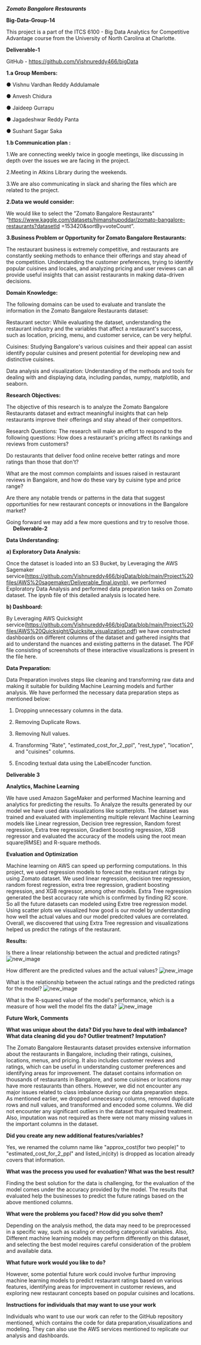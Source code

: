  ***Zomato Bangalore Restaurants***

**Big-Data-Group-14**


This project is a part of the ITCS 6100 - Big Data Analytics for Competitive Advantage course from the University of North Carolina at Charlotte.

 **Deliverable-1**

GitHub - https://github.com/Vishnureddy466/bigData


**1.a	Group Members:**

●	Vishnu Vardhan Reddy Addulamale

●	Anvesh Chidura

●	Jaideep Gurrapu

●	Jagadeshwar Reddy Panta

●	Sushant Sagar Saka



**1.b	Communication plan :**

1.We are connecting weekly twice in google meetings, like discussing in depth over the issues we are facing in the project.

2.Meeting in Atkins Library during the weekends.

3.We are also communicating in slack and sharing the files which are related to the project.

  **2.Data we would consider:**

We would like to select the ”Zomato Bangalore Restaurants" “https://www.kaggle.com/datasets/himanshupoddar/zomato-bangalore-restaurants?datasetId
=153420&sortBy=voteCount”.

  **3.Business Problem or Opportunity for Zomato Bangalore Restaurants:**

The restaurant business is extremely competitive, and restaurants are constantly seeking methods to enhance their offerings and stay ahead of the competition. Understanding the customer preferences, trying to identify popular cuisines and locales, and analyzing pricing and user reviews can all provide useful insights that can assist restaurants in making data-driven decisions.


**Domain Knowledge:**
 
 The following domains can be used to evaluate and translate the information in the Zomato Bangalore     Restaurants dataset:

Restaurant sector: While evaluating the dataset, understanding the restaurant industry and the variables that affect a restaurant's success, such as location, pricing, menu, and customer service, can be very helpful.

Cuisines: Studying Bangalore's various cuisines and their appeal can assist identify popular cuisines and present potential for developing new and distinctive cuisines.

Data analysis and visualization: Understanding of the methods and tools for dealing with and displaying data, including pandas, numpy, matplotlib, and seaborn.

**Research Objectives:**

The objective of this research is to analyze the Zomato Bangalore Restaurants dataset and extract meaningful insights that can help restaurants improve their offerings and stay ahead of their competitors.

Research Questions:
The research will make an effort to respond to the following questions:
How does a restaurant's pricing affect its rankings and reviews from customers?


Do restaurants that deliver food online receive better ratings and more ratings than those that don't?

What are the most common complaints and issues raised in restaurant reviews in Bangalore, and how do these vary by cuisine type and price range?

Are there any notable trends or patterns in the data that suggest opportunities for new restaurant concepts or innovations in the Bangalore market?

Going forward we may add a few more questions and try to resolve those.
 
**Deliverable-2**

**Data Understanding:**

**a) Exploratory Data Analysis:**

Once the dataset is loaded into an S3 Bucket, by Leveraging the AWS Sagemaker service(https://github.com/Vishnureddy466/bigData/blob/main/Project%20files/AWS%20sagemaker/Deliverable_final.ipynb), we performed Exploratory Data Analysis and performed data preparation tasks on Zomato dataset. The ipynb file of this detailed analysis is located here.

 **b) Dashboard:**

By Leveraging AWS Quicksight service(https://github.com/Vishnureddy466/bigData/blob/main/Project%20files/AWS%20Quicksight/Quicksite_visualization.pdf) we have constructed dashboards on different columns of the dataset and gathered insights that aid to understand the nuances and existing patterns in the dataset. The PDF file consisting of screenshots of these interactive visualizations is present in the file here. 

**Data Preparation:**

Data Preparation involves steps like cleaning and transforming raw data and making it suitable for building Machine Learning models and further analysis. We have performed the necessary data preparation steps as mentioned below:

1. Dropping unnecessary columns in the data.

2. Removing Duplicate Rows.

3. Removing Null values.

4. Transforming "Rate", "estimated_cost_for_2_ppl", "rest_type", "location", and "cuisines" columns.

5.  Encoding textual data using the LabelEncoder function.

**Deliverable 3**

**Analytics, Machine Learning**

We have used Amazon SageMaker and performed Machine learning and analytics for predicting the results. To Analyze the results generated by our model we have used data visualizations like scatterplots. The dataset was trained and evaluated with implementing multiple relevant Machine Learning models like Linear regression, Decision tree regression, Random forest regression, Extra tree regression, Gradient boosting regression, XGB regressor and evaluated the accuracy of the models using the root mean square(RMSE) and R-square methods.

**Evaluation and Optimization**

Machine learning on AWS can speed up performing computations. In this project, we used regression models to forecast the restaurant ratings by using Zomato dataset. We used linear regression, decision tree regression, random forest regression, extra tree regression, gradient boosting regression, and XGB regressor, among other models. Extra Tree regression generated the best accuracy rate which is confirmed by finding R2 score. So all the future datasets can modeled using Extre tree regression model. Using scatter plots we visualized how good is our model by understanding how well the actual values and our model predcited values are correlated. Overall, we discovered that using Extra Tree regression and visualizations helped us predict the ratings of the restaurant.

**Results:**

Is there a linear relationship between the actual and predicted ratings?
![new_image](images/1.png)

How different are the predicted values and the actual values?
![new_image](images/2.png)

What is the relationship between the actual ratings and the predicted ratings for the model?
![new_image](images/3.png)

What is the R-squared value of the model's performance, which is a measure of how well the model fits the data?
![new_image](images/4.png)


**Future Work, Comments**

**What was unique about the data? Did you have to deal with imbalance? What data cleaning did you do? Outlier treatment? Imputation?**

The Zomato Bangalore Restaurants dataset provides extensive information about the restaurants in Bangalore, including their ratings, cuisines, locations, menus, and pricing. It also includes customer reviews and ratings, which can be useful in understanding customer preferences and identifying areas for improvement. The dataset contains information on thousands of restaurants in Bangalore, and some cuisines or locations may have more restaurants than others. However, we did not encounter any major issues related to class imbalance during our data preparation steps. As mentioned earlier, we dropped unnecessary columns, removed duplicate rows and null values, and transformed and encoded some columns. We did not encounter any significant outliers in the dataset that required treatment. Also, imputation was not required as there were not many missing values in the important columns in the dataset.

**Did you create any new additional features/variables?**

Yes, we renamed the column name like "approx_cost(for two people)" to "estimated_cost_for_2_ppl" and listed_in(city) is dropped as location already covers that information.

**What was the process you used for evaluation? What was the best result?**

Finding the best solution for the data is challenging, for the evaluation of the model comes under the accuracy provided by the model. The results that evaluated help the businesses to predict the future ratings based on the above mentioned columns.


**What were the problems you faced? How did you solve them?**

Depending on the analysis method, the data may need to be preprocessed in a specific way, such as scaling or encoding categorical variables. Also, Different machine learning models may perform differently on this dataset, and selecting the best model requires careful consideration of the problem and available data.


**What future work would you like to do?**


However, some potential future work could involve furthur improving machine learning models to predict restaurant ratings based on various features, identifying areas for improvement in customer reviews, and exploring new restaurant concepts based on popular cuisines and locations.


**Instructions for individuals that may want to use your work**

Individuals who want to use our work can refer to the GitHub repository mentioned, which contains the code for data preparation,visualizations and modeling. They can also use the AWS services mentioned to replicate our analysis and dashboards.


